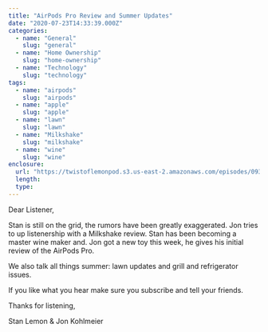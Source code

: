 ```yaml
---
title: "AirPods Pro Review and Summer Updates"
date: "2020-07-23T14:33:39.000Z"
categories:
  - name: "General"
    slug: "general"
  - name: "Home Ownership"
    slug: "home-ownership"
  - name: "Technology"
    slug: "technology"
tags:
  - name: "airpods"
    slug: "airpods"
  - name: "apple"
    slug: "apple"
  - name: "lawn"
    slug: "lawn"
  - name: "Milkshake"
    slug: "milkshake"
  - name: "wine"
    slug: "wine"
enclosure:
  url: "https://twistoflemonpod.s3.us-east-2.amazonaws.com/episodes/093-lwatol-20200723.mp3"
  length:
  type:
---
```


Dear Listener,

Stan is still on the grid, the rumors have been greatly exaggerated. Jon tries to up listenership with a Milkshake review. Stan has been becoming a master wine maker and. Jon got a new toy this week, he gives his initial review of the AirPods Pro.

We also talk all things summer: lawn updates and grill and refrigerator issues.

If you like what you hear make sure you subscribe and tell your friends.

Thanks for listening,

Stan Lemon & Jon Kohlmeier
